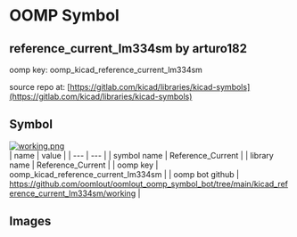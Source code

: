# OOMP Symbol  
## reference_current_lm334sm  by arturo182  
  
oomp key: oomp_kicad_reference_current_lm334sm  
  
source repo at: [https://gitlab.com/kicad/libraries/kicad-symbols](https://gitlab.com/kicad/libraries/kicad-symbols)  
## Symbol  
  
[![working.png](working_600.png)](working.png)  
| name | value | 
| --- | --- | 
| symbol name | Reference_Current | 
| library name | Reference_Current | 
| oomp key | oomp_kicad_reference_current_lm334sm | 
| oomp bot github | https://github.com/oomlout/oomlout_oomp_symbol_bot/tree/main/kicad_reference_current_lm334sm/working | 
## Images  
